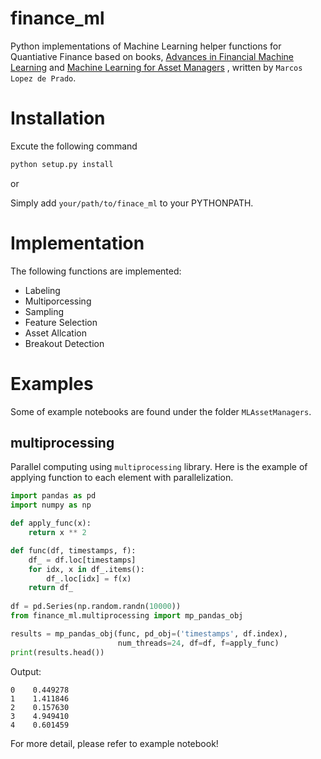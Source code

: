 # finance_ml
Python implementations of Machine Learning helper functions for Quantiative Finance based on books,
[Advances in Financial Machine Learning](https://www.amazon.co.jp/Advances-Financial-Machine-Learning-English-ebook/dp/B079KLDW21) and [Machine Learning for Asset Managers](https://www.amazon.com/Machine-Learning-Managers-Elements-Quantitative/dp/1108792898) , written by `Marcos Lopez de Prado`. 

# Installation
Excute the following command
```python
python setup.py install
```

or

Simply add `your/path/to/finace_ml` to your PYTHONPATH.

# Implementation
The following functions are implemented:
* Labeling
* Multiporcessing
* Sampling
* Feature Selection
* Asset Allcation
* Breakout Detection

# Examples
Some of example notebooks are found under the folder `MLAssetManagers`.

## multiprocessing
Parallel computing using `multiprocessing` library.
Here is the example of applying function to each element with parallelization.
```python
import pandas as pd
import numpy as np

def apply_func(x):
    return x ** 2

def func(df, timestamps, f):
    df_ = df.loc[timestamps]
    for idx, x in df_.items():
        df_.loc[idx] = f(x)
    return df_
    
df = pd.Series(np.random.randn(10000))
from finance_ml.multiprocessing import mp_pandas_obj

results = mp_pandas_obj(func, pd_obj=('timestamps', df.index),
                        num_threads=24, df=df, f=apply_func)
print(results.head())
```
Output:
```
0    0.449278
1    1.411846
2    0.157630
3    4.949410
4    0.601459
```

For more detail, please refer to example notebook!
